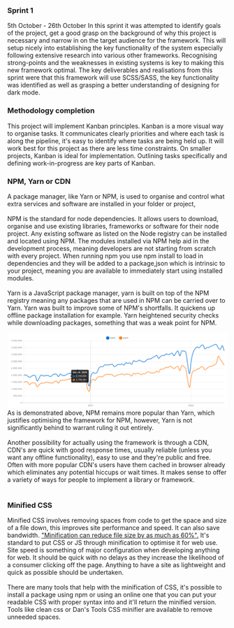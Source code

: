 ### Sprint 1 
5th October - 26th October
In this sprint it was attempted to identify goals of the project, get a good grasp on the background of why this project is necessary and narrow in on the target audience for the framework.  This will setup nicely into establishing the key functionality of the system especially following extensive research into various other frameworks. Recognising strong-points and the weaknesses in existing systems is key to making this new framework optimal. The key deliverables and realisations from this sprint were that this framework will use SCSS/SASS, the key functionality was identified as well as grasping a better understanding of designing  for dark mode. 

### Methodology completion
This project will implement Kanban principles. Kanban is a more visual way to organise tasks. It communicates clearly priorities and where each task is along the pipeline, it's easy to identify where tasks are being held up.  It will work best for this project as there are less time constraints. On smaller projects, Kanban is ideal for implementation. Outlining tasks specifically and defining work-in-progress are key parts of Kanban. 

### NPM, Yarn or CDN
A package manager, like Yarn or NPM, is used to organise and control what extra services and software are installed in your folder or project, 
<br><br>
NPM is the standard for node dependencies. It allows users to download, organise and use existing libraries, frameworks or software for their node project. Any existing software as listed on the Node registry can be installed and located using NPM. The modules installed via NPM help aid in the development process, meaning developers are not starting from scratch with every project. When running npm you use npm install to load in dependencies and they will be added to a package,json which is intrinsic to your project, meaning you are available to immediately start using installed modules.
<br><br>
Yarn is a JavaScript package manager, yarn is built on top of the NPM registry meaning any packages that are used in NPM can be carried over to Yarn. Yarn was built to improve some of NPM's shortfalls. It quickens up offline package installation for example. Yarn heightened security checks while downloading packages, something that was a weak point for NPM.

![Yarn vs NPM](images/npm-yarn-popularity.png)
As is demonstrated above, NPM remains more popular than Yarn, which justifies optimising the framework for NPM, however, Yarn is not significantly behind to warrant ruling it out entirely.
<br><br>
Another possibility for actually using the framework is through a CDN, CDN's are quick with good response times, usually reliable (unless you want any offline functionality), easy to use and they're public and free. Often with more popular CDN's users have them cached in browser already which eliminates any potential hiccups or wait times. It makes sense to offer a variety of ways for people to implement a library or framework.
<br><br>


### Minified CSS
Minified CSS involves removing spaces from code to get the space and size of a file down, this improves site performance and speed. It can also save bandwidth. ["Minification can reduce file size by as much as 60%".](https://www.imperva.com/learn/performance/minification/#:~:text=Minification%20dramatically%20improves%20site%20speed,usage%20while%20surfing%20the%20web.) It's standard to put CSS or JS through minification to optimise it for web use. Site speed is something of major configuration when developing anything for web. It should be quick with no delays as they increase the likelihood of a consumer clicking off the page. Anything to have a site as lightweight and quick as possible should be undertaken.
<br><br>There are many tools that help with the minification of CSS, it's possible to install a package using npm or using an online one that you can put your readable CSS with proper syntax into and it'll return the minified version.  Tools like clean css or Dan's Tools CSS minifier are available to remove unneeded spaces.

